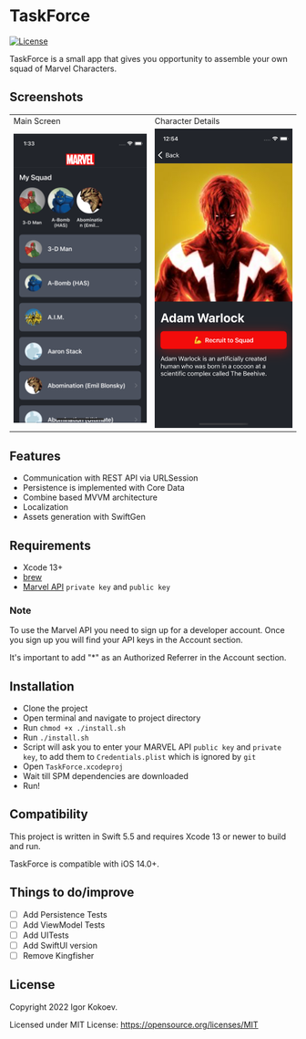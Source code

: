 # TaskForce

[![License](http://img.shields.io/badge/License-MIT-green.svg?style=flat)](https://github.com/igrrik/TaskForce/blob/master/LICENSE)

TaskForce is a small app that gives you opportunity to assemble your own squad of Marvel Characters.

## Screenshots
<table>
  <tr>
    <td>Main Screen</td>
    <td>Character Details</td>
  </tr>
  <tr>
    <td><img src="screenshots/main_screen.png" width=375></td>
    <td><img src="screenshots/character_details.png" width=375></td>
  </tr>
 </table>

## Features
* Communication with REST API via URLSession
* Persistence is implemented with Core Data
* Combine based MVVM architecture
* Localization
* Assets generation with SwiftGen

## Requirements

* Xcode 13+
* [brew](https://brew.sh)
* [Marvel API](https://developer.marvel.com/) `private key` and `public key`

### Note

To use the Marvel API you need to sign up for a developer account. Once you sign up you will find your API keys in the Account section.

It's important to add "*" as an Authorized Referrer in the Account section.

## Installation

* Clone the project
* Open terminal and navigate to project directory
* Run `chmod +x ./install.sh`
* Run `./install.sh`
* Script will ask you to enter your MARVEL API `public key` and `private key`, to add them to `Credentials.plist` which is ignored by `git`
* Open `TaskForce.xcodeproj`
* Wait till SPM dependencies are downloaded
* Run!

## Compatibility

This project is written in Swift 5.5 and requires Xcode 13 or newer to build and run.

TaskForce is compatible with iOS 14.0+.

## Things to do/improve

- [ ] Add Persistence Tests
- [ ] Add ViewModel Tests  
- [ ] Add UITests
- [ ] Add SwiftUI version
- [ ] Remove Kingfisher

## License

Copyright 2022 Igor Kokoev.

Licensed under MIT License: https://opensource.org/licenses/MIT